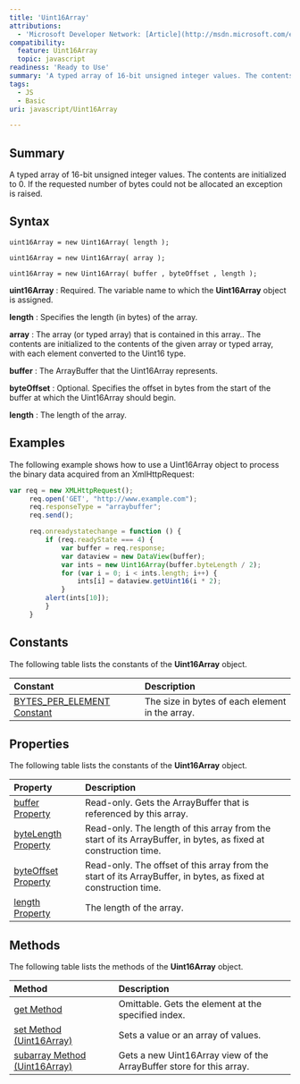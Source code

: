 ```yaml
---
title: 'Uint16Array'
attributions:
  - 'Microsoft Developer Network: [Article](http://msdn.microsoft.com/en-us/library/ie/br212484(v=vs.94).aspx)'
compatibility:
  feature: Uint16Array
  topic: javascript
readiness: 'Ready to Use'
summary: 'A typed array of 16-bit unsigned integer values. The contents are initialized to 0. If the requested number of bytes could not be allocated an exception is raised.'
tags:
  - JS
  - Basic
uri: javascript/Uint16Array

---
```

## Summary

A typed array of 16-bit unsigned integer values. The contents are initialized to 0. If the requested number of bytes could not be allocated an exception is raised.

## Syntax

    uint16Array = new Uint16Array( length );

    uint16Array = new Uint16Array( array );

    uint16Array = new Uint16Array( buffer , byteOffset , length );

**uint16Array**
:   Required. The variable name to which the **Uint16Array** object is assigned.

**length**
:   Specifies the length (in bytes) of the array.

**array**
:   The array (or typed array) that is contained in this array.. The contents are initialized to the contents of the given array or typed array, with each element converted to the Uint16 type.

**buffer**
:   The ArrayBuffer that the Uint16Array represents.

**byteOffset**
:   Optional. Specifies the offset in bytes from the start of the buffer at which the Uint16Array should begin.

**length**
:   The length of the array.

## Examples

The following example shows how to use a Uint16Array object to process the binary data acquired from an XmlHttpRequest:

``` js
var req = new XMLHttpRequest();
     req.open('GET', "http://www.example.com");
     req.responseType = "arraybuffer";
     req.send();

     req.onreadystatechange = function () {
         if (req.readyState === 4) {
             var buffer = req.response;
             var dataview = new DataView(buffer);
             var ints = new Uint16Array(buffer.byteLength / 2);
             for (var i = 0; i < ints.length; i++) {
                 ints[i] = dataview.getUint16(i * 2);
             }
         alert(ints[10]);
         }
     }
```

## Constants

The following table lists the constants of the **Uint16Array** object.

|Constant|Description|
|:-------|:----------|
|[BYTES\_PER\_ELEMENT Constant](/javascript/Uint16Array/BYTES_PER_ELEMENT)|The size in bytes of each element in the array.|

## Properties

The following table lists the constants of the **Uint16Array** object.

|Property|Description|
|:-------|:----------|
|[buffer Property](/javascript/Uint16Array/buffer)|Read-only. Gets the ArrayBuffer that is referenced by this array.|
|[byteLength Property](/javascript/Uint16Array/byteLength)|Read-only. The length of this array from the start of its ArrayBuffer, in bytes, as fixed at construction time.|
|[byteOffset Property](/javascript/Uint16Array/byteOffset)|Read-only. The offset of this array from the start of its ArrayBuffer, in bytes, as fixed at construction time.|
|[length Property](/javascript/Uint16Array/length)|The length of the array.|

## Methods

The following table lists the methods of the **Uint16Array** object.

|Method|Description|
|:-----|:----------|
|[get Method](/javascript/Uint16Array/get)|Omittable. Gets the element at the specified index.|
|[set Method (Uint16Array)](/javascript/Uint16Array/set)|Sets a value or an array of values.|
|[subarray Method (Uint16Array)](/javascript/Uint16Array/subarray)|Gets a new Uint16Array view of the ArrayBuffer store for this array.|

